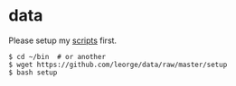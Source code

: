 # data

Please setup my [scripts](https://github.com/leorge/scripts) first.

    $ cd ~/bin  # or another
    $ wget https://github.com/leorge/data/raw/master/setup
    $ bash setup
